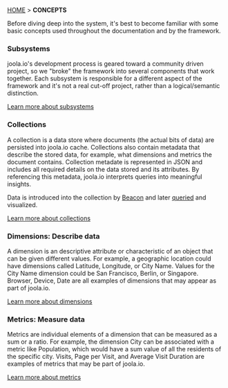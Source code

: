 [HOME](Home) > **CONCEPTS**

Before diving deep into the system, it's best to become familiar with some basic concepts used throughout the documentation and by the framework.

### Subsystems
joola.io's development process is geared toward a community driven project, so we "broke" the framework into several components that work together.
Each subsystem is responsible for a different aspect of the framework and it's not a real cut-off project, rather than a logical/semantic distinction.

[Learn more about subsystems](subsystems)

### Collections
A collection is a data store where documents (the actual bits of data) are persisted into joola.io cache. Collections also contain metadata that
describe the stored data, for example, what dimensions and metrics the document contains.
Collection metadate is represented in JSON and includes all required details on the data stored and its attributes. By referencing this metadata, joola.io interprets
 queries into meaningful insights.

Data is introduced into the collection by [Beacon](the-beacon-subsystem) and later [queried](the-query-subsystem) and visualized.

[Learn more about collections](collections)

### Dimensions: Describe data
A dimension is an descriptive attribute or characteristic of an object that can be given different values.
For example, a geographic location could have dimensions called Latitude, Longitude, or City Name.
Values for the City Name dimension could be San Francisco, Berlin, or Singapore.
Browser, Device, Date are all examples of dimensions that may appear as part of joola.io.

[Learn more about dimensions](dimensions)

### Metrics: Measure data
Metrics are individual elements of a dimension that can be measured as a sum or a ratio.
For example, the dimension City can be associated with a metric like Population, which would have a sum value of all the residents of the specific city.
Visits, Page per Visit, and Average Visit Duration are examples of metrics that may be part of joola.io.

[Learn more about metrics](metrics)